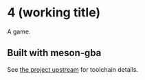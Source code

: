 # 4 (working title)
A game.

## Built with meson-gba
See [the project upstream](https://github.com/LunarLambda/meson-gba/tree/main) for toolchain details.
